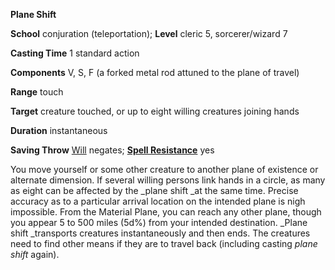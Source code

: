  **Plane Shift**

**School** conjuration (teleportation); **Level** cleric 5, sorcerer/wizard 7

**Casting Time** 1 standard action

**Components** V, S, F (a forked metal rod attuned to the plane of travel)

**Range** touch

**Target** creature touched, or up to eight willing creatures joining hands

**Duration** instantaneous

**Saving Throw** [Will](../combat.html#_will) negates; **[Spell Resistance](../glossary.html#_spell-resistance)** yes

You move yourself or some other creature to another plane of existence or alternate dimension. If several willing persons link hands in a circle, as many as eight can be affected by the _plane shift _at the same time. Precise accuracy as to a particular arrival location on the intended plane is nigh impossible. From the Material Plane, you can reach any other plane, though you appear 5 to 500 miles (5d%) from your intended destination. _Plane shift _transports creatures instantaneously and then ends. The creatures need to find other means if they are to travel back (including casting _plane shift_ again).


